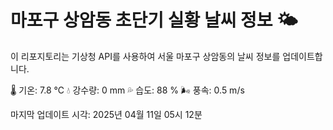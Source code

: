 
# 마포구 상암동 초단기 실황 날씨 정보 🌤️

이 리포지토리는 기상청 API를 사용하여 서울 마포구 상암동의 날씨 정보를 업데이트합니다. 

🌡️ 기온: 7.8 ℃
💧 강수량: 0 mm
💦 습도: 88 %
🌬️ 풍속: 0.5 m/s

마지막 업데이트 시각: 2025년 04월 11일 05시 12분    
